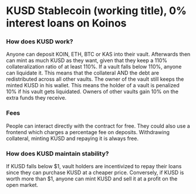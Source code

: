 # KUSD Stablecoin (working title), 0% interest loans on Koinos

### How does KUSD work?

Anyone can deposit KOIN, ETH, BTC or KAS into their vault. Afterwards then can mint as much KUSD as they want, given that they keep a 110% collateralization ratio of at least 110%.
If a vault falls below 110%, anyone can liquidate it. This means that the collateral AND the debt are redistributed across all other vaults. 
The owner of the vault still keeps the minted KUSD in his wallet. This means the holder of a vault is penalized 10% if his vault gets liquidated. Owners of other vaults gain 10% on the extra funds they receive.

### Fees

People can interact directly with the contract for free. They could also use a frontend which charges a percentage fee on deposits.
Withdrawing collateral, minting KUSD and repaying it is always free.

### How does KUSD maintain stability?

If KUSD falls below $1, vault holders are incentivized to repay their loans since they can purchase KUSD at a cheaper price.
Conversely, if KUSD is worth more than $1, anyone can mint KUSD and sell it at a profit on the open market.
